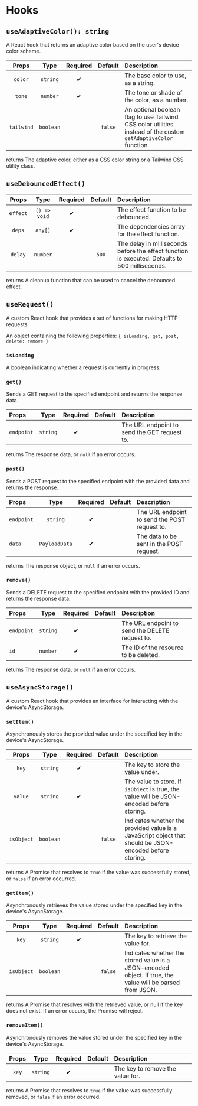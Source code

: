 # Hooks

## `useAdaptiveColor(): string`

A React hook that returns an adaptive color based on the user's device color scheme.

|   Props    |   Type    | Required | Default | Description                                                                                                     |
| :--------: | :-------: | :------: | :-----: | :-------------------------------------------------------------------------------------------------------------- |
|  `color`   | `string`  |    ✔    |         | The base color to use, as a string.                                                                             |
|   `tone`   | `number`  |    ✔    |         | The tone or shade of the color, as a number.                                                                    |
| `tailwind` | `boolean` |          | `false` | An optional boolean flag to use Tailwind CSS color utilities instead of the custom `getAdaptiveColor` function. |

returns The adaptive color, either as a CSS color string or a Tailwind CSS utility class.

## `useDebouncedEffect()`

|  Props   |     Type     | Required | Default | Description                                                                                     |
| :------: | :----------: | :------: | :-----: | :---------------------------------------------------------------------------------------------- |
| `effect` | `() => void` |    ✔    |         | The effect function to be debounced.                                                            |
|  `deps`  |   `any[]`    |    ✔    |         | The dependencies array for the effect function.                                                 |
| `delay`  |   `number`   |          |  `500`  | The delay in milliseconds before the effect function is executed. Defaults to 500 milliseconds. |

returns A cleanup function that can be used to cancel the debounced effect.

## `useRequest()`

A custom React hook that provides a set of functions for making HTTP requests.

An object containing the following properties: `{ isLoading, get, post, delete: remove }`

### `isLoading`

A boolean indicating whether a request is currently in progress.

### `get()`

Sends a GET request to the specified endpoint and returns the response data.

| Props      |   Type   | Required | Default | Description                                  |
| :--------- | :------: | :------: | :-----: | :------------------------------------------- |
| `endpoint` | `string` |    ✔    |         | The URL endpoint to send the GET request to. |

returns The response data, or `null` if an error occurs.

### `post()`

Sends a POST request to the specified endpoint with the provided data and returns the response.

| Props      |     Type      | Required | Default | Description                                   |
| :--------- | :-----------: | :------: | :-----: | :-------------------------------------------- |
| `endpoint` |   `string`    |    ✔    |         | The URL endpoint to send the POST request to. |
| `data`     | `PayloadData` |    ✔    |         | The data to be sent in the POST request.      |

returns The response object, or `null` if an error occurs.

### `remove()`

Sends a DELETE request to the specified endpoint with the provided ID and returns the response data.

| Props      |   Type   | Required | Default | Description                                     |
| :--------- | :------: | :------: | :-----: | :---------------------------------------------- |
| `endpoint` | `string` |    ✔    |         | The URL endpoint to send the DELETE request to. |
| `id`       | `number` |    ✔    |         | The ID of the resource to be deleted.           |

returns The response data, or `null` if an error occurs.

## `useAsyncStorage()`

A custom React hook that provides an interface for interacting with the device's AsyncStorage.

### `setItem()`

Asynchronously stores the provided value under the specified key in the device's AsyncStorage.

|   Props    |   Type    | Required | Default | Description                                                                                             |
| :--------: | :-------: | :------: | :-----: | :------------------------------------------------------------------------------------------------------ |
|   `key`    | `string`  |    ✔    |         | The key to store the value under.                                                                       |
|  `value`   | `string`  |    ✔    |         | The value to store. If `isObject` is true, the value will be JSON-encoded before storing.               |
| `isObject` | `boolean` |          | `false` | Indicates whether the provided value is a JavaScript object that should be JSON-encoded before storing. |

returns A Promise that resolves to `true` if the value was successfully stored, or `false` if an error occurred.

### `getItem()`

Asynchronously retrieves the value stored under the specified key in the device's AsyncStorage.

|   Props    |   Type    | Required | Default | Description                                                                                               |
| :--------: | :-------: | :------: | :-----: | :-------------------------------------------------------------------------------------------------------- |
|   `key`    | `string`  |    ✔    |         | The key to retrieve the value for.                                                                        |
| `isObject` | `boolean` |          | `false` | Indicates whether the stored value is a JSON-encoded object. If true, the value will be parsed from JSON. |

returns A Promise that resolves with the retrieved value, or null if the key does not exist. If an error occurs, the Promise will reject.

### `removeItem()`

Asynchronously removes the value stored under the specified key in the device's AsyncStorage.

| Props |   Type   | Required | Default | Description                      |
| :---: | :------: | :------: | :-----: | :------------------------------- |
| `key` | `string` |    ✔    |         | The key to remove the value for. |

returns A Promise that resolves to `true` if the value was successfully removed, or `false` if an error occurred.
